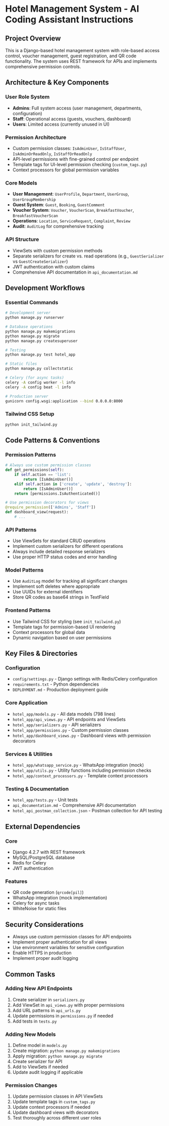# Hotel Management System - AI Coding Assistant Instructions

## Project Overview

This is a Django-based hotel management system with role-based access control, voucher management, guest registration, and QR code functionality. The system uses REST framework for APIs and implements comprehensive permission controls.

## Architecture & Key Components

### User Role System

- **Admins**: Full system access (user management, departments, configuration)
- **Staff**: Operational access (guests, vouchers, dashboard)
- **Users**: Limited access (currently unused in UI)

### Permission Architecture

- Custom permission classes: `IsAdminUser`, `IsStaffUser`, `IsAdminOrReadOnly`, `IsStaffOrReadOnly`
- API-level permissions with fine-grained control per endpoint
- Template tags for UI-level permission checking (`custom_tags.py`)
- Context processors for global permission variables

### Core Models

- **User Management**: `UserProfile`, `Department`, `UserGroup`, `UserGroupMembership`
- **Guest System**: `Guest`, `Booking`, `GuestComment`
- **Voucher System**: `Voucher`, `VoucherScan`, `BreakfastVoucher`, `BreakfastVoucherScan`
- **Operations**: `Location`, `ServiceRequest`, `Complaint`, `Review`
- **Audit**: `AuditLog` for comprehensive tracking

### API Structure

- ViewSets with custom permission methods
- Separate serializers for create vs. read operations (e.g., `GuestSerializer` vs `GuestCreateSerializer`)
- JWT authentication with custom claims
- Comprehensive API documentation in `api_documentation.md`

## Development Workflows

### Essential Commands

```bash
# Development server
python manage.py runserver

# Database operations
python manage.py makemigrations
python manage.py migrate
python manage.py createsuperuser

# Testing
python manage.py test hotel_app

# Static files
python manage.py collectstatic

# Celery (for async tasks)
celery -A config worker -l info
celery -A config beat -l info

# Production server
gunicorn config.wsgi:application --bind 0.0.0.0:8000
```

### Tailwind CSS Setup

```bash
python init_tailwind.py
```

## Code Patterns & Conventions

### Permission Patterns

```python
# Always use custom permission classes
def get_permissions(self):
    if self.action == 'list':
        return [IsAdminUser()]
    elif self.action in ['create', 'update', 'destroy']:
        return [IsAdminUser()]
    return [permissions.IsAuthenticated()]

# Use permission decorators for views
@require_permission(['Admins', 'Staff'])
def dashboard_view(request):
    # ...
```

### API Patterns

- Use ViewSets for standard CRUD operations
- Implement custom serializers for different operations
- Always include detailed response serializers
- Use proper HTTP status codes and error handling

### Model Patterns

- Use `AuditLog` model for tracking all significant changes
- Implement soft deletes where appropriate
- Use UUIDs for external identifiers
- Store QR codes as base64 strings in TextField

### Frontend Patterns

- Use Tailwind CSS for styling (see `init_tailwind.py`)
- Template tags for permission-based UI rendering
- Context processors for global data
- Dynamic navigation based on user permissions

## Key Files & Directories

### Configuration

- `config/settings.py` - Django settings with Redis/Celery configuration
- `requirements.txt` - Python dependencies
- `DEPLOYMENT.md` - Production deployment guide

### Core Application

- `hotel_app/models.py` - All data models (798 lines)
- `hotel_app/api_views.py` - API endpoints and ViewSets
- `hotel_app/serializers.py` - API serializers
- `hotel_app/permissions.py` - Custom permission classes
- `hotel_app/dashboard_views.py` - Dashboard views with permission decorators

### Services & Utilities

- `hotel_app/whatsapp_service.py` - WhatsApp integration (mock)
- `hotel_app/utils.py` - Utility functions including permission checks
- `hotel_app/context_processors.py` - Template context processors

### Testing & Documentation

- `hotel_app/tests.py` - Unit tests
- `api_documentation.md` - Comprehensive API documentation
- `hotel_api_postman_collection.json` - Postman collection for API testing

## External Dependencies

### Core

- Django 4.2.7 with REST framework
- MySQL/PostgreSQL database
- Redis for Celery
- JWT authentication

### Features

- QR code generation (`qrcode[pil]`)
- WhatsApp integration (mock implementation)
- Celery for async tasks
- WhiteNoise for static files

## Security Considerations

- Always use custom permission classes for API endpoints
- Implement proper authentication for all views
- Use environment variables for sensitive configuration
- Enable HTTPS in production
- Implement proper audit logging

## Common Tasks

### Adding New API Endpoints

1. Create serializer in `serializers.py`
2. Add ViewSet in `api_views.py` with proper permissions
3. Add URL patterns in `api_urls.py`
4. Update permissions in `permissions.py` if needed
5. Add tests in `tests.py`

### Adding New Models

1. Define model in `models.py`
2. Create migration: `python manage.py makemigrations`
3. Apply migration: `python manage.py migrate`
4. Create serializer for API
5. Add to ViewSets if needed
6. Update audit logging if applicable

### Permission Changes

1. Update permission classes in API ViewSets
2. Update template tags in `custom_tags.py`
3. Update context processors if needed
4. Update dashboard views with decorators
5. Test thoroughly across different user roles
